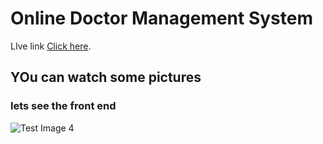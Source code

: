 # Online Doctor Management System

LIve link  [Click here](https://thirsty-murdock-bba58f.netlify.app/).

## YOu can watch some pictures 



### lets see the front end 

![Test Image 4](https://i.ibb.co/18v9s18/image.png)

